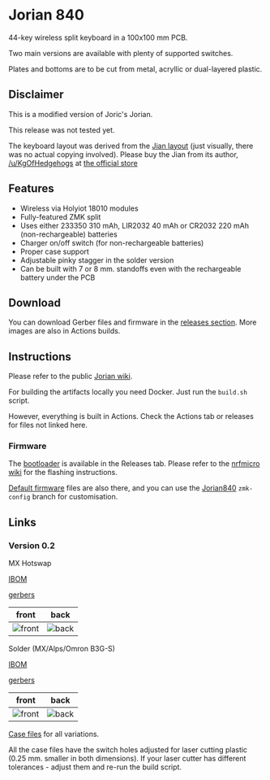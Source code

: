 # Jorian 840

44-key wireless split keyboard in a 100x100 mm PCB.

Two main versions are available with plenty of supported switches.

Plates and bottoms are to be cut from metal, acryllic or dual-layered plastic.

## Disclaimer

This is a modified version of Joric's Jorian.

This release was not tested yet.

The keyboard layout was derived from the [Jian layout](http://www.keyboard-layout-editor.com/#/gists/4b6c2af67148f58ddd6c6b2976c4370f) (just visually, there was no actual copying involved).
Please buy the Jian from its author, [/u/KgOfHedgehogs](http://reddit.com/u/KgOfHedgehogs) at [the official store](https://killswit.ch)

## Features

* Wireless via Holyiot 18010 modules
* Fully-featured ZMK split
* Uses either 233350 310 mAh, LIR2032 40 mAh or CR2032 220 mAh (non-rechargeable) batteries
* Charger on/off switch (for non-rechargeable batteries)
* Proper case support
* Adjustable pinky stagger in the solder version
* Can be built with 7 or 8 mm. standoffs even with the rechargeable battery under the PCB

## Download

You can download Gerber files and firmware in the [releases section](https://github.com/krikun98/jorian840/releases).
More images are also in Actions builds.

## Instructions

Please refer to the public [Jorian wiki](https://github.com/krikun98/jorian840/wiki).

For building the artifacts locally you need Docker. 
Just run the `build.sh` script.

However, everything is built in Actions. 
Check the Actions tab or releases for files not linked here.

### Firmware

The [bootloader](../../releases/latest/download/bootloader.hex) is available in the Releases tab.
Please refer to the [nrfmicro wiki](https://github.com/joric/nrfmicro/wiki/bootloader) for the flashing instructions.

[Default firmware](../../releases/latest/download/firmware.zip) files are also there, and you can use the [Jorian840](https://github.com/krikun98/zmk-config/tree/jorian840) `zmk-config` branch for customisation.

## Links

### Version 0.2

MX Hotswap 

[IBOM](https://htmlpreview.github.io/?https://github.com/krikun98/jorian840/blob/holyiot/pcb/hotswap/bom/ibom.html)

[gerbers](../../releases/latest/download/pcb_hotswap_gerbers.zip)

front|back
--|--
![front](../../releases/latest/download/pcb_hotswap.png)|![back](../../releases/latest/download/pcb_hotswap_back.png)


Solder (MX/Alps/Omron B3G-S)

[IBOM](https://htmlpreview.github.io/?https://github.com/krikun98/jorian840/blob/holyiot/pcb/solder/bom/ibom.html)

[gerbers](../../releases/latest/download/pcb_solder_gerbers.zip)

front|back
--|--
![front](../../releases/latest/download/pcb_solder.png)|![back](../../releases/latest/download/pcb_solder_back.png)

[Case files](../../releases/latest/download/case_files.zip) for all variations.

All the case files have the switch holes adjusted for laser cutting plastic (0.25 mm. smaller in both dimensions).
If your laser cutter has different tolerances - adjust them and re-run the build script.